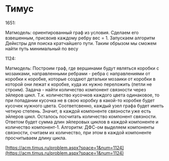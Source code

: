 # Тимус

1651:

Матмодель: ориентированный граф из условия. Сделаем его взвешенным, присвоив каждому ребру вес = 1. Запускаем алгоритм Дейкстры для поиска кратчайшего пути. Таким обрызом мы сможем найти путь минимальный по весу

1124:

Матмодель:
Построим граф, где вершинами будут являться коробки с мозаиками, направленными ребрами - ребра с направлениями от коробки к коробке, которые создают детальки мозаики от коробки в которой они лежат к коробке, куда их нужно переложить (петли не строим). Задача - найти количество компонент связности через эйлеров цикл.
Т.к. количество кусочков каждого цвета одинаковое, то при попадании кусочка не в свою коробку в какой-то коробке будет кусочек нужного цвета. Соответсвенно, каждый узел графа будет иметь четную степень. Значит, в каждой компоненте связности уже есть эйлеров цикл. Осталось посчитать количество компонент связности. Ответом будет сумма длин эйлеровых циклов в каждой компоненте и количество компонент-1.
Алгоритм: 
ДФС-ом выделяем компоненты связности, считаем их количество, при этом в каждой компоненте просчитываем длину цикла.  

[https://acm.timus.ru/problem.aspx?space=1&num=1124](https://acm.timus.ru/problem.aspx?space=1&num=1124)